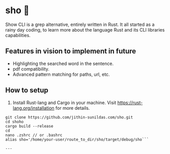 # sho 🚀
Show CLI is a grep alternative, entirely written in Rust. It all started as a rainy day coding, to learn more about the language Rust and its CLI libraries capabilities.
## Features in vision to implement in future
- Highlighting the searched word in the sentence.
- pdf compatibility.
- Advanced pattern matching for paths, url, etc.
## How to setup
1. Install Rust-lang and Cargo in your machine. Visit https://rust-lang.org/installation for more details.
```
git clone https://github.com/jithin-sunildas.com/sho.git
cd shoho
cargo build --release
cd 
nano .zshrc // or .bashrc
alias sho='/home/your-user/route_to_dir/sho/target/debug/sho```

---
